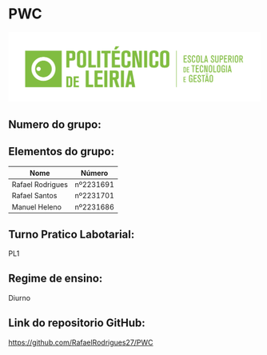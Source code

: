 # PWC
![politcnico logo](politecnico_logo.jpg)
## Numero do grupo:

## Elementos do grupo:

| Nome             | Número      |
|------------------|-------------|
| Rafael Rodrigues | nº2231691   |
| Rafael Santos    | nº2231701   |
| Manuel Heleno    | nº2231686   |


## Turno Pratico Labotarial:
PL1

## Regime de ensino:
Diurno

## Link do repositorio GitHub:
https://github.com/RafaelRodrigues27/PWC
